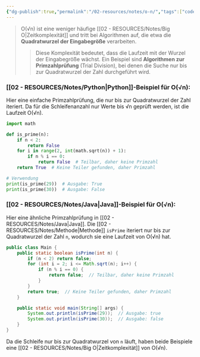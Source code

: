 ```yaml
---
{"dg-publish":true,"permalink":"/02-resources/notes/o-n/","tags":["code/time-complexity","code/java","code/python"],"noteIcon":"","updated":"2024-10-31T20:49:08.925+01:00"}
---
```


<style> .container {font-family: sans-serif; text-align: center;} .button-wrapper button {z-index: 1;height: 40px; width: 100px; margin: 10px;padding: 5px;} .excalidraw .App-menu_top .buttonList { display: flex;} .excalidraw-wrapper { height: 800px; margin: 50px; position: relative;} :root[dir="ltr"] .excalidraw .layer-ui__wrapper .zen-mode-transition.App-menu_bottom--transition-left {transform: none;} </style><script src="https://cdn.jsdelivr.net/npm/react@17/umd/react.production.min.js"></script><script src="https://cdn.jsdelivr.net/npm/react-dom@17/umd/react-dom.production.min.js"></script><script type="text/javascript" src="https://cdn.jsdelivr.net/npm/@excalidraw/excalidraw@0/dist/excalidraw.production.min.js"></script><div id="O(√n)_2024-10-31_2047.29.excalidraw.md1"></div><script>(function(){const InitialData={"type":"excalidraw","version":2,"source":"https://github.com/zsviczian/obsidian-excalidraw-plugin/releases/tag/2.5.2","elements":[{"type":"line","version":86,"versionNonce":51390528,"index":"a0","isDeleted":false,"id":"jQL0YLxv53v-VrJM2bE88","fillStyle":"solid","strokeWidth":4,"strokeStyle":"solid","roughness":2,"opacity":100,"angle":0,"x":-379.74055497858546,"y":-394.9179678509385,"strokeColor":"#1e1e1e","backgroundColor":"transparent","width":3,"height":573,"seed":696906688,"groupIds":[],"frameId":null,"roundness":{"type":2},"boundElements":[],"updated":1730404051473,"link":null,"locked":false,"startBinding":null,"endBinding":null,"lastCommittedPoint":null,"startArrowhead":null,"endArrowhead":null,"points":[[0,0],[3,573]]},{"type":"line","version":133,"versionNonce":929112128,"index":"a1","isDeleted":false,"id":"CADnsVuMEu5zcqOb4YP3-","fillStyle":"solid","strokeWidth":4,"strokeStyle":"solid","roughness":2,"opacity":100,"angle":0,"x":-375.74055497858546,"y":180.08203214906155,"strokeColor":"#1e1e1e","backgroundColor":"transparent","width":722,"height":10,"seed":328563648,"groupIds":[],"frameId":null,"roundness":{"type":2},"boundElements":[],"updated":1730404051473,"link":null,"locked":false,"startBinding":null,"endBinding":null,"lastCommittedPoint":null,"startArrowhead":null,"endArrowhead":null,"points":[[0,0],[722,-10]]},{"type":"line","version":89,"versionNonce":651368512,"index":"a2","isDeleted":false,"id":"kJ2LCkrC8dqtNXXHDIEHr","fillStyle":"solid","strokeWidth":4,"strokeStyle":"solid","roughness":2,"opacity":100,"angle":0,"x":-401.74055497858546,"y":-359.9179678509385,"strokeColor":"#1e1e1e","backgroundColor":"transparent","width":19,"height":35,"seed":1123025856,"groupIds":[],"frameId":null,"roundness":{"type":2},"boundElements":[],"updated":1730404051473,"link":null,"locked":false,"startBinding":null,"endBinding":null,"lastCommittedPoint":null,"startArrowhead":null,"endArrowhead":null,"points":[[0,0],[19,-35]]},{"type":"line","version":28,"versionNonce":1162219584,"index":"a3","isDeleted":false,"id":"X6qDOVB_A_vl3PgXToSVI","fillStyle":"solid","strokeWidth":4,"strokeStyle":"solid","roughness":2,"opacity":100,"angle":0,"x":-379.74055497858546,"y":-393.9179678509385,"strokeColor":"#1e1e1e","backgroundColor":"transparent","width":16,"height":24,"seed":901352384,"groupIds":[],"frameId":null,"roundness":{"type":2},"boundElements":[],"updated":1730404051473,"link":null,"locked":false,"startBinding":null,"endBinding":null,"lastCommittedPoint":null,"startArrowhead":null,"endArrowhead":null,"points":[[0,0],[16,24]]},{"type":"line","version":8,"versionNonce":177866816,"index":"a4","isDeleted":false,"id":"SZTUuqmo-I3B39psefTJf","fillStyle":"solid","strokeWidth":4,"strokeStyle":"solid","roughness":2,"opacity":100,"angle":0,"x":345.25944502141454,"y":168.08203214906155,"strokeColor":"#1e1e1e","backgroundColor":"transparent","width":25,"height":11,"seed":638718912,"groupIds":[],"frameId":null,"roundness":{"type":2},"boundElements":[],"updated":1730404051473,"link":null,"locked":false,"startBinding":null,"endBinding":null,"lastCommittedPoint":null,"startArrowhead":null,"endArrowhead":null,"points":[[0,0],[-25,-11]]},{"type":"line","version":14,"versionNonce":1924071488,"index":"a5","isDeleted":false,"id":"m-2gag48-acW4VxvHWdSO","fillStyle":"solid","strokeWidth":4,"strokeStyle":"solid","roughness":2,"opacity":100,"angle":0,"x":346.25944502141454,"y":170.08203214906155,"strokeColor":"#1e1e1e","backgroundColor":"transparent","width":20,"height":14,"seed":169450432,"groupIds":[],"frameId":null,"roundness":{"type":2},"boundElements":[],"updated":1730404051473,"link":null,"locked":false,"startBinding":null,"endBinding":null,"lastCommittedPoint":null,"startArrowhead":null,"endArrowhead":null,"points":[[0,0],[-20,14]]},{"type":"text","version":97,"versionNonce":1224786880,"index":"a6","isDeleted":false,"id":"YeDiKhoc","fillStyle":"solid","strokeWidth":4,"strokeStyle":"solid","roughness":2,"opacity":100,"angle":0,"x":-84.74055497858546,"y":180.08203214906155,"strokeColor":"#1e1e1e","backgroundColor":"transparent","width":166.18069458007812,"height":37.800000000000004,"seed":334504896,"groupIds":[],"frameId":null,"roundness":null,"boundElements":[],"updated":1730404051475,"link":null,"locked":false,"fontSize":28,"fontFamily":6,"text":"Input Size (n)","rawText":"Input Size (n)","textAlign":"left","verticalAlign":"top","containerId":null,"originalText":"Input Size (n)","autoResize":true,"lineHeight":1.35},{"type":"text","version":112,"versionNonce":1462655040,"index":"a7","isDeleted":false,"id":"Wn07eOdH","fillStyle":"solid","strokeWidth":4,"strokeStyle":"solid","roughness":2,"opacity":100,"angle":4.723593972811037,"x":-448.2462705162005,"y":-207.4181136723078,"strokeColor":"#1e1e1e","backgroundColor":"transparent","width":63.63618469238281,"height":37.800000000000004,"seed":833989568,"groupIds":[],"frameId":null,"roundness":null,"boundElements":[],"updated":1730404051475,"link":null,"locked":false,"fontSize":28,"fontFamily":6,"text":"Time","rawText":"Time","textAlign":"left","verticalAlign":"top","containerId":null,"originalText":"Time","autoResize":true,"lineHeight":1.35},{"type":"arrow","version":121,"versionNonce":802851776,"index":"aO","isDeleted":false,"id":"bKaN87XbKNKMUzxvAEjqT","fillStyle":"solid","strokeWidth":4,"strokeStyle":"solid","roughness":0,"opacity":100,"angle":0,"x":-367.53017241379314,"y":173.38065732758622,"strokeColor":"#1e1e1e","backgroundColor":"transparent","width":702.7586206896551,"height":224.82758620689657,"seed":2026550208,"groupIds":[],"frameId":null,"roundness":{"type":2},"boundElements":[],"updated":1730404051476,"link":null,"locked":false,"startBinding":null,"endBinding":null,"lastCommittedPoint":null,"startArrowhead":null,"endArrowhead":"arrow","points":[[0,0],[702.7586206896551,-224.82758620689657]]},{"type":"text","version":84,"versionNonce":968167488,"index":"aP","isDeleted":false,"id":"i5eh7AJe","fillStyle":"solid","strokeWidth":4,"strokeStyle":"solid","roughness":0,"opacity":100,"angle":6.029878855035,"x":214.67209961326924,"y":-52.468996825646,"strokeColor":"#1e1e1e","backgroundColor":"transparent","width":81.2620849609375,"height":21.6,"seed":1019100096,"groupIds":[],"frameId":null,"roundness":null,"boundElements":[],"updated":1730404051476,"link":"[[02 - RESOURCES/Notes/O(√n)\|O(√n)]]","locked":false,"fontSize":16,"fontFamily":6,"text":"📍[[02 - RESOURCES/Notes/O(√n)\|O(√n)]]","rawText":"[[02 - RESOURCES/Notes/O(√n)\|O(√n)]]","textAlign":"left","verticalAlign":"top","containerId":null,"originalText":"📍[[02 - RESOURCES/Notes/O(√n)\|O(√n)]]","autoResize":true,"lineHeight":1.35},{"type":"arrow","version":115,"versionNonce":487695296,"index":"a8","isDeleted":true,"id":"tVRJNIjaql35FlVwr8i3b","fillStyle":"solid","strokeWidth":4,"strokeStyle":"solid","roughness":0,"opacity":100,"angle":0,"x":-374.3612446337579,"y":173.18548042492364,"strokeColor":"#2f9e44","backgroundColor":"transparent","width":684,"height":13,"seed":227161024,"groupIds":[],"frameId":null,"roundness":{"type":2},"boundElements":[],"updated":1730404078803,"link":null,"locked":false,"startBinding":null,"endBinding":null,"lastCommittedPoint":null,"startArrowhead":null,"endArrowhead":"arrow","points":[[0,0],[684,-13]]},{"type":"text","version":91,"versionNonce":662859840,"index":"a9","isDeleted":true,"id":"DYkHF6nm","fillStyle":"solid","strokeWidth":4,"strokeStyle":"solid","roughness":2,"opacity":100,"angle":0,"x":206.98358295244896,"y":134.80617008009608,"strokeColor":"#2f9e44","backgroundColor":"transparent","width":62.496826171875,"height":21.6,"seed":227392448,"groupIds":[],"frameId":null,"roundness":null,"boundElements":[],"updated":1730404079555,"link":"[[O1\|O1]]","locked":false,"fontSize":16,"fontFamily":6,"text":"📍[[O1\|O1]]","rawText":"[[O1\|O1]]","textAlign":"left","verticalAlign":"top","containerId":null,"originalText":"📍[[O1\|O1]]","autoResize":true,"lineHeight":1.35},{"type":"arrow","version":244,"versionNonce":619926464,"index":"aA","isDeleted":true,"id":"vrvTECxPRnpkTupPZCL6y","fillStyle":"solid","strokeWidth":4,"strokeStyle":"solid","roughness":0,"opacity":100,"angle":0,"x":-373.0474137931034,"y":176.13927801724134,"strokeColor":"#1971c2","backgroundColor":"transparent","width":701.3793103448274,"height":295.1724137931034,"seed":1407206336,"groupIds":[],"frameId":null,"roundness":{"type":2},"boundElements":[],"updated":1730404071354,"link":null,"locked":false,"startBinding":null,"endBinding":null,"lastCommittedPoint":null,"startArrowhead":null,"endArrowhead":"arrow","points":[[0,0],[701.3793103448274,-295.1724137931034]]},{"type":"text","version":154,"versionNonce":998335424,"index":"aB","isDeleted":true,"id":"7FVxt3BB","fillStyle":"solid","strokeWidth":4,"strokeStyle":"solid","roughness":0,"opacity":100,"angle":5.826417420157298,"x":212.12954402128972,"y":-116.15075977271073,"strokeColor":"#1971c2","backgroundColor":"transparent","width":72.4808349609375,"height":21.6,"seed":1050790848,"groupIds":[],"frameId":null,"roundness":null,"boundElements":[],"updated":1730404073179,"link":"[[O(n)\|O(n)]]","locked":false,"fontSize":16,"fontFamily":6,"text":"📍[[O(n)\|O(n)]]","rawText":"[[O(n)\|O(n)]]","textAlign":"left","verticalAlign":"top","containerId":null,"originalText":"📍[[O(n)\|O(n)]]","autoResize":true,"lineHeight":1.35},{"type":"arrow","version":270,"versionNonce":136264640,"index":"aC","isDeleted":true,"id":"ZRsNgU2EVcyebelvXbK0e","fillStyle":"solid","strokeWidth":4,"strokeStyle":"solid","roughness":0,"opacity":100,"angle":0,"x":-373.0474137931034,"y":176.82893318965517,"strokeColor":"#2f9e44","backgroundColor":"transparent","width":436.551724137931,"height":514.4827586206895,"seed":1743934400,"groupIds":[],"frameId":null,"roundness":{"type":2},"boundElements":[],"updated":1730404080814,"link":null,"locked":false,"startBinding":null,"endBinding":null,"lastCommittedPoint":null,"startArrowhead":null,"endArrowhead":"arrow","points":[[0,0],[304.13793103448273,-269.6551724137931],[436.551724137931,-514.4827586206895]]},{"type":"text","version":107,"versionNonce":166974400,"index":"aD","isDeleted":true,"id":"6t1uUKLo","fillStyle":"solid","strokeWidth":4,"strokeStyle":"solid","roughness":0,"opacity":100,"angle":5.237953054781757,"x":-31.34925415848744,"y":-279.5334267072389,"strokeColor":"#2f9e44","backgroundColor":"transparent","width":78.56085205078125,"height":21.6,"seed":636607424,"groupIds":[],"frameId":null,"roundness":null,"boundElements":[],"updated":1730404082941,"link":"[[O(n²)\|O(n²)]]","locked":false,"fontSize":16,"fontFamily":6,"text":"📍[[O(n²)\|O(n²)]]","rawText":"[[O(n²)\|O(n²)]]","textAlign":"left","verticalAlign":"top","containerId":null,"originalText":"📍[[O(n²)\|O(n²)]]","autoResize":true,"lineHeight":1.35},{"type":"arrow","version":335,"versionNonce":1887262784,"index":"aE","isDeleted":true,"id":"LCZzD1B1D54ydTTPdgumz","fillStyle":"solid","strokeWidth":4,"strokeStyle":"solid","roughness":0,"opacity":100,"angle":0,"x":-370.28879310344826,"y":174.07031249999994,"strokeColor":"#1e1e1e","backgroundColor":"transparent","width":331.0344827586206,"height":526.206896551724,"seed":180380608,"groupIds":[],"frameId":null,"roundness":{"type":2},"boundElements":[],"updated":1730404081983,"link":null,"locked":false,"startBinding":null,"endBinding":null,"lastCommittedPoint":null,"startArrowhead":null,"endArrowhead":"arrow","points":[[0,0],[236.55172413793093,-315.8620689655172],[331.0344827586206,-526.206896551724]]},{"type":"text","version":106,"versionNonce":590227520,"index":"aF","isDeleted":true,"id":"OqrAYXvZ","fillStyle":"solid","strokeWidth":4,"strokeStyle":"solid","roughness":0,"opacity":100,"angle":5.181153299986048,"x":-144.97224553399883,"y":-249.78594705349707,"strokeColor":"#1e1e1e","backgroundColor":"transparent","width":78.56085205078125,"height":21.6,"seed":1685973952,"groupIds":[],"frameId":null,"roundness":null,"boundElements":[],"updated":1730404085810,"link":"[[O(n³)\|O(n³)]]","locked":false,"fontSize":16,"fontFamily":6,"text":"📍[[O(n³)\|O(n³)]]","rawText":"[[O(n³)\|O(n³)]]","textAlign":"left","verticalAlign":"top","containerId":null,"originalText":"📍[[O(n³)\|O(n³)]]","autoResize":true,"lineHeight":1.35},{"type":"arrow","version":452,"versionNonce":1237948480,"index":"aG","isDeleted":true,"id":"NITOh-a5t-Y9nqlLC0mtS","fillStyle":"solid","strokeWidth":4,"strokeStyle":"solid","roughness":0,"opacity":100,"angle":0,"x":-370.9784482758621,"y":175.44962284482762,"strokeColor":"#e03131","backgroundColor":"transparent","width":704.1379310344827,"height":154.4827586206897,"seed":1028289472,"groupIds":[],"frameId":null,"roundness":{"type":2},"boundElements":[],"updated":1730404076544,"link":null,"locked":false,"startBinding":null,"endBinding":null,"lastCommittedPoint":null,"startArrowhead":null,"endArrowhead":"arrow","points":[[0,0],[217.9310344827586,-125.5172413793104],[704.1379310344827,-154.4827586206897]]},{"type":"text","version":130,"versionNonce":26448832,"index":"aH","isDeleted":true,"id":"BCgKUGBT","fillStyle":"solid","strokeWidth":4,"strokeStyle":"solid","roughness":0,"opacity":100,"angle":0,"x":204.61268472906386,"y":-7.185845135468014,"strokeColor":"#e03131","backgroundColor":"transparent","width":99.79289245605469,"height":21.6,"seed":1531313088,"groupIds":[],"frameId":null,"roundness":null,"boundElements":[],"updated":1730404077195,"link":"[[O(log n)\|O(log n)]]","locked":false,"fontSize":16,"fontFamily":6,"text":"📍[[O(log n)\|O(log n)]]","rawText":"[[O(log n)\|O(log n)]]","textAlign":"left","verticalAlign":"top","containerId":null,"originalText":"📍[[O(log n)\|O(log n)]]","autoResize":true,"lineHeight":1.35},{"type":"arrow","version":503,"versionNonce":1470561216,"index":"aI","isDeleted":true,"id":"85qZUYZ21iYRzuIbMpRIV","fillStyle":"solid","strokeWidth":4,"strokeStyle":"solid","roughness":0,"opacity":100,"angle":0,"x":-369.59913793103453,"y":172.69100215517238,"strokeColor":"#f08c00","backgroundColor":"transparent","width":640.6896551724138,"height":431.03448275862064,"seed":1083212736,"groupIds":[],"frameId":null,"roundness":{"type":2},"boundElements":[],"updated":1730404075264,"link":null,"locked":false,"startBinding":null,"endBinding":null,"lastCommittedPoint":null,"startArrowhead":null,"endArrowhead":"arrow","points":[[0,0],[321.3793103448275,-114.4827586206896],[640.6896551724138,-431.03448275862064]]},{"type":"text","version":109,"versionNonce":1097248832,"index":"aJ","isDeleted":true,"id":"Ot1GymSg","fillStyle":"solid","strokeWidth":4,"strokeStyle":"solid","roughness":0,"opacity":100,"angle":5.494143481980993,"x":141.20838060534857,"y":-219.5782647511142,"strokeColor":"#f08c00","backgroundColor":"transparent","width":113.12092590332031,"height":21.6,"seed":726272960,"groupIds":[],"frameId":null,"roundness":null,"boundElements":[],"updated":1730404074103,"link":"[[02 - RESOURCES/Notes/O(n log n)\|O(n log n)]]","locked":false,"fontSize":16,"fontFamily":6,"text":"📍[[02 - RESOURCES/Notes/O(n log n)\|O(n log n)]]","rawText":"[[02 - RESOURCES/Notes/O(n log n)\|O(n log n)]]","textAlign":"left","verticalAlign":"top","containerId":null,"originalText":"📍[[02 - RESOURCES/Notes/O(n log n)\|O(n log n)]]","autoResize":true,"lineHeight":1.35},{"type":"arrow","version":193,"versionNonce":602893248,"index":"aK","isDeleted":true,"id":"ZqU-Go9IMnt-B6RIWPFZT","fillStyle":"solid","strokeWidth":4,"strokeStyle":"solid","roughness":0,"opacity":100,"angle":0,"x":-365.46120689655174,"y":169.24272629310343,"strokeColor":"#e03131","backgroundColor":"transparent","width":213.1034482758621,"height":533.7931034482758,"seed":361927616,"groupIds":[],"frameId":null,"roundness":{"type":2},"boundElements":[],"updated":1730404085200,"link":null,"locked":false,"startBinding":null,"endBinding":null,"lastCommittedPoint":null,"startArrowhead":null,"endArrowhead":"arrow","points":[[0,0],[161.37931034482756,-277.24137931034477],[213.1034482758621,-533.7931034482758]]},{"type":"text","version":95,"versionNonce":1399980992,"index":"aL","isDeleted":true,"id":"2FANQ3qg","fillStyle":"solid","strokeWidth":4,"strokeStyle":"solid","roughness":0,"opacity":100,"angle":4.85990474664134,"x":-225.31280099641276,"y":-297.7311854317358,"strokeColor":"#e03131","backgroundColor":"transparent","width":77.9678955078125,"height":21.6,"seed":898243520,"groupIds":[],"frameId":null,"roundness":null,"boundElements":[],"updated":1730404086385,"link":"[[02 - RESOURCES/Notes/O(2ⁿ)\|O(2ⁿ)]]","locked":false,"fontSize":16,"fontFamily":6,"text":"📍[[02 - RESOURCES/Notes/O(2ⁿ)\|O(2ⁿ)]]","rawText":"[[02 - RESOURCES/Notes/O(2ⁿ)\|O(2ⁿ)]]","textAlign":"left","verticalAlign":"top","containerId":null,"originalText":"📍[[02 - RESOURCES/Notes/O(2ⁿ)\|O(2ⁿ)]]","autoResize":true,"lineHeight":1.35},{"type":"arrow","version":95,"versionNonce":159465536,"index":"aM","isDeleted":true,"id":"v0TzfQpvlNX_D-p5J09mB","fillStyle":"solid","strokeWidth":4,"strokeStyle":"solid","roughness":0,"opacity":100,"angle":0,"x":-365.46120689655174,"y":172.69100215517238,"strokeColor":"#f08c00","backgroundColor":"transparent","width":76.55172413793105,"height":557.9310344827586,"seed":2102436800,"groupIds":[],"frameId":null,"roundness":{"type":2},"boundElements":[],"updated":1730404084128,"link":null,"locked":false,"startBinding":null,"endBinding":null,"lastCommittedPoint":null,"startArrowhead":null,"endArrowhead":"arrow","points":[[0,0],[59.31034482758622,-277.24137931034477],[76.55172413793105,-557.9310344827586]]},{"type":"text","version":128,"versionNonce":841224256,"index":"aN","isDeleted":true,"id":"xln98r6S","fillStyle":"solid","strokeWidth":4,"strokeStyle":"solid","roughness":0,"opacity":100,"angle":4.8159130645368435,"x":-347.9226994827751,"y":-313.5744948633648,"strokeColor":"#f08c00","backgroundColor":"transparent","width":76.25685119628906,"height":21.6,"seed":453389248,"groupIds":[],"frameId":null,"roundness":null,"boundElements":[],"updated":1730404087228,"link":"[[O(n!)\|O(n!)]]","locked":false,"fontSize":16,"fontFamily":6,"text":"📍[[O(n!)\|O(n!)]]","rawText":"[[O(n!)\|O(n!)]]","textAlign":"left","verticalAlign":"top","containerId":null,"originalText":"📍[[O(n!)\|O(n!)]]","autoResize":true,"lineHeight":1.35}],"appState":{"theme":"dark","viewBackgroundColor":"#ffffff","currentItemStrokeColor":"#1e1e1e","currentItemBackgroundColor":"transparent","currentItemFillStyle":"solid","currentItemStrokeWidth":2,"currentItemStrokeStyle":"solid","currentItemRoughness":1,"currentItemOpacity":100,"currentItemFontFamily":5,"currentItemFontSize":20,"currentItemTextAlign":"left","currentItemStartArrowhead":null,"currentItemEndArrowhead":"arrow","currentItemArrowType":"round","scrollX":457.3329831932773,"scrollY":928.3897715336136,"zoom":{"value":0.7},"currentItemRoundness":"round","gridSize":20,"gridStep":5,"gridModeEnabled":false,"gridColor":{"Bold":"rgba(217, 217, 217, 0.5)","Regular":"rgba(230, 230, 230, 0.5)"},"currentStrokeOptions":null,"frameRendering":{"enabled":true,"clip":true,"name":true,"outline":true},"objectsSnapModeEnabled":false,"activeTool":{"type":"selection","customType":null,"locked":false,"lastActiveTool":null}},"files":{}};InitialData.scrollToContent=true;App=()=>{const e=React.useRef(null),t=React.useRef(null),[n,i]=React.useState({width:void 0,height:void 0});return React.useEffect(()=>{i({width:t.current.getBoundingClientRect().width,height:t.current.getBoundingClientRect().height});const e=()=>{i({width:t.current.getBoundingClientRect().width,height:t.current.getBoundingClientRect().height})};return window.addEventListener("resize",e),()=>window.removeEventListener("resize",e)},[t]),React.createElement(React.Fragment,null,React.createElement("div",{className:"excalidraw-wrapper",ref:t},React.createElement(ExcalidrawLib.Excalidraw,{ref:e,width:n.width,height:n.height,initialData:InitialData,viewModeEnabled:!0,zenModeEnabled:!0,gridModeEnabled:!1})))},excalidrawWrapper=document.getElementById("O(√n)_2024-10-31_2047.29.excalidraw.md1");ReactDOM.render(React.createElement(App),excalidrawWrapper);})();</script>
>O(√n) ist eine weniger häufige [[02 - RESOURCES/Notes/Big O\|Zeitkomplexität]] und tritt bei Algorithmen auf, die etwa die **Quadratwurzel der Eingabegröße** verarbeiten. 
>>Diese Komplexität bedeutet, dass die Laufzeit mit der Wurzel der Eingabegröße wächst. Ein Beispiel sind **Algorithmen zur Primzahlprüfung** (Trial Division), bei denen die Suche nur bis zur Quadratwurzel der Zahl durchgeführt wird.

### [[02 - RESOURCES/Notes/Python\|Python]]-Beispiel für O(√n):
Hier eine einfache Primzahlprüfung, die nur bis zur Quadratwurzel der Zahl iteriert. Da für die Schleifenanzahl nur Werte bis √n geprüft werden, ist die Laufzeit O(√n).

```python
import math

def is_prime(n):
    if n < 2:
        return False
    for i in range(2, int(math.sqrt(n)) + 1):
        if n % i == 0:
            return False  # Teilbar, daher keine Primzahl
    return True  # Keine Teiler gefunden, daher Primzahl

# Verwendung
print(is_prime(29))  # Ausgabe: True
print(is_prime(30))  # Ausgabe: False
```

### [[02 - RESOURCES/Notes/Java\|Java]]-Beispiel für O(√n):
Hier eine ähnliche Primzahlprüfung in [[02 - RESOURCES/Notes/Java\|Java]]. Die [[02 - RESOURCES/Notes/Methode\|Methode]] `isPrime` iteriert nur bis zur Quadratwurzel der Zahl `n`, wodurch sie eine Laufzeit von O(√n) hat.

```java
public class Main {
    public static boolean isPrime(int n) {
        if (n < 2) return false;
        for (int i = 2; i <= Math.sqrt(n); i++) {
            if (n % i == 0) {
                return false;  // Teilbar, daher keine Primzahl
            }
        }
        return true;  // Keine Teiler gefunden, daher Primzahl
    }

    public static void main(String[] args) {
        System.out.println(isPrime(29));  // Ausgabe: true
        System.out.println(isPrime(30));  // Ausgabe: false
    }
}
```

Da die Schleife nur bis zur Quadratwurzel von `n` läuft, haben beide Beispiele eine [[02 - RESOURCES/Notes/Big O\|Zeitkomplexität]] von O(√n).